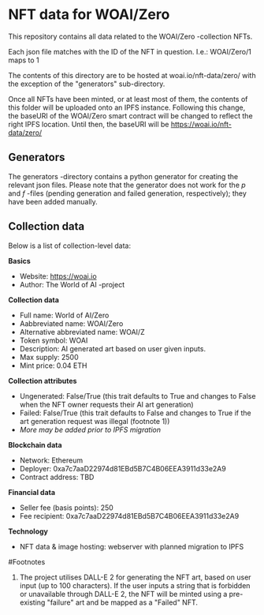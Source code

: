 # NFT data for WOAI/Zero

This repository contains all data related to the WOAI/Zero -collection NFTs.

Each json file matches with the ID of the NFT in question. I.e.: WOAI/Zero/1 maps to 1

The contents of this directory are to be hosted at woai.io/nft-data/zero/ with the exception of the "generators" sub-directory.

Once all NFTs have been minted, or at least most of them, the contents of this folder will be uploaded onto an IPFS instance. Following this change, the baseURI of the WOAI/Zero smart contract will be changed to reflect the right IPFS location. Until then, the baseURI will be https://woai.io/nft-data/zero/

## Generators
The generators -directory contains a python generator for creating the relevant json files. Please note that the generator does not work for the *p* and *f* -files (pending generation and failed generation, respectively); they have been added manually.

## Collection data
Below is a list of collection-level data:

**Basics**
- Website: https://woai.io
- Author: The World of AI -project

**Collection data**
- Full name: World of AI/Zero
- Aabbreviated name: WOAI/Zero
- Alternative abbreviated name: WOAI/Z
- Token symbol: WOAI
- Description: AI generated art based on user given inputs.
- Max supply: 2500
- Mint price: 0.04 ETH

**Collection attributes**
- Ungenerated: False/True (this trait defaults to True and changes to False when the NFT owner requests their AI art generation)
- Failed: False/True (this trait defaults to False and changes to True if the art generation request was illegal (footnote 1))
- *More may be added prior to IPFS migration*

**Blockchain data**
- Network: Ethereum
- Deployer: 0xa7c7aaD22974d81EBd5B7C4B06EEA3911d33e2A9
- Contract address: TBD

**Financial data**
- Seller fee (basis points): 250
- Fee recipient: 0xa7c7aaD22974d81EBd5B7C4B06EEA3911d33e2A9

**Technology**
- NFT data & image hosting: webserver with planned migration to IPFS

#Footnotes
1. The project utilises DALL-E 2 for generating the NFT art, based on user input (up to 100 characters). If the user inputs a string that is forbidden or unavailable through DALL-E 2, the NFT will be minted using a pre-existing "failure" art and be mapped as a "Failed" NFT.